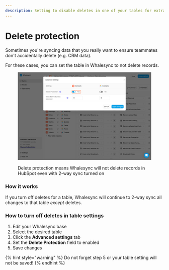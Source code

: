 ```yaml
---
description: Setting to disable deletes in one of your tables for extra piece of mind
---
```


# Delete protection

Sometimes you're syncing data that you really want to ensure teammates don't accidentally delete (e.g. CRM data).

For these cases, you can set the table in Whalesync to not delete records.

<figure><img src="../../.gitbook/assets/Edit 4 (1).png" alt=""><figcaption><p>Delete protection means Whalesync will not delete records in HubSpot even with 2-way sync turned on</p></figcaption></figure>

### How it works

If you turn off deletes for a table, Whalesync will continue to 2-way sync all changes to that table _except_ deletes.

### How to turn off deletes in table settings

1. Edit your Whalesync base
2. Select the desired table
3. Click the **Advanced settings** tab
4. Set the **Delete Protection** field to enabled
5. Save changes

{% hint style="warning" %}
Do not forget step 5 or your table setting will not be saved!
{% endhint %}
